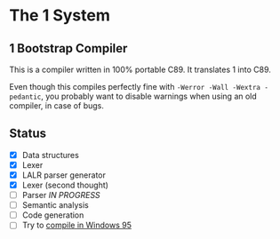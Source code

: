 # The 1 System

## 1 Bootstrap Compiler

This is a compiler written in 100% portable C89. It translates 1 into C89.

Even though this compiles perfectly fine with `-Werror -Wall -Wextra -pedantic`,
you probably want to disable warnings when using an old compiler, in case of bugs.

## Status
- [x] Data structures
- [x] Lexer
- [x] LALR parser generator
- [x] Lexer (second thought)
- [ ] Parser *IN PROGRESS*
- [ ] Semantic analysis
- [ ] Code generation
- [ ] Try to [compile in Windows 95](https://www.vogons.org/viewtopic.php?t=17324)

